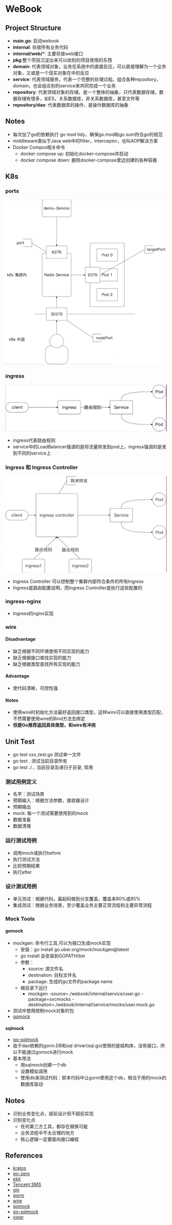 # WeBook

## Project Structure
- **main.go**: 启动webook
- **internal**: 存放所有业务代码
- **internal/web/***: 主要存放web接口
- **pkg**:整个项目沉淀出来可以给别的项目使用的东西
- **domain**: 代表领域对象，业务在系统中的直接反应，可以直接理解为一个业务对象，又或是一个现实对象在中的反应
- **service**: 代表领域服务，代表一个完整的处理过程。组合各种repository，domain，也会组合别的service来共同完成一个业务
- **repository**: 代表领域对象的存储，是一个整体的抽象，只代表数据存储，数据存储有很多，如ES，关系数据库，非关系数据库，甚至文件等
- **repository/dao**: 代表数据库的操作，是操作数据库的抽象

## Notes
- 每次加了go的依赖执行 go mod tidy，确保go.mod和go.sum符合go的规范
- middleware类似于Java web中的filter，interceptor，也叫AOP解决方案
- Docker Compos相关命令
  - docker compose up: 初始化docker-compose并启动
  - docker compose down: 删除docker-compose里边创建的各种容器

## K8s
### ports
![img.png](k8s-ports.png)
### ingress
![img.png](k8s-ingress.png)
- ingress代表路由规则
- service中的LoadBalancer强调的是将流量转发到pod上，ingress强调的是发到不同的service上
### Ingress 和 Ingress Controller
![img.png](k8s-ingress-vs-ingresscontroller.png)
- Ingress Controller 可以控制整个集群内部符合条件的所有Ingress
- Ingress是路由配置说明，而Ingress Controller是执行这些配置的

### ingress-nginx
- Ingress的nginx实现

### wire
#### Disadvantage
- 缺乏根据不同环境使用不同实现的能力
- 缺乏根据接口查找实现的能力
- 缺乏根据类型查找所有实现的能力

#### Advantage
- 使代码清晰，可控性强

#### Notes
- 使用wire时初始化方法最好返回接口类型，这样wire可以直接使用类型匹配，不然需要使用wire的Bind方法去绑定
- **但是Go推荐返回具体类型，和wire有冲突**

## Unit Test
- go test xxx_test.go 测试单一文件
- go test . 测试当前目录所有
- go test ./... 当前目录及递归子目录, 常用
### 测试用例定义
- 名字：测试场景
- 预期输入：根据方法参数，接收器设计
- 预期输出
- mock: 每一个测试需要使用到的mock
- 数据准备
- 数据清理

### 运行测试用例
- 调用mock或执行before
- 执行测试方法
- 比较预期结果
- 执行after

### 设计测试用例
- 单元测试：根据代码，最起码做到分支覆盖，覆盖率80%或85%
- 集成测试：根据业务场景，至少覆盖业务主要正常流程和主要异常流程

### Mock Tools
#### gomock
- mockgen: 命令行工具,可以为接口生成mock实现
  - 安装：go install go.uber.org/mock/mockgen@latest
  - go install 会安装到GOPATH/bin
  - 参数：
    - source: 源文件名
    - destination: 目标文件名
    - package: 生成的go文件的package name
  - 根目录下运行
    - mockgen -source=./webook/internal/service/user.go -package=svcmocks -destination=./webook/internal/service/mocks/user.mock.go
- 测试中使用控制mock对象的包
- [gomock](https://github.com/uber-go/mock)

#### sqlmock
- [go-sqlmock](https://github.com/DATA-DOG/go-sqlmock)
- 由于dao依赖的gorm.DB和sql driver(sql.go)使用的是结构体，没有接口，所以不能通过gomock进行mock
- 基本用法
  - 用sqlmock创建一个db
  - 设置模拟调用
  - 使用db来测试代码：即本代码中让gorm使用这个db，相当于用的mock的数据库驱动

## Notes
- 识别业务变化点，超前设计但不超前实现
- 识别变化点
  - 任何第三方工具，都存在替换可能
  - 业务流程中不太合理的地方
  - 核心逻辑一定要面向接口编程

## References
- [kratos](https://go-kratos.dev/en/docs)
- [go-zero](https://go-zero.dev/docs)
- [ekit](https://github.com/ecodeclub/ekit)
- [Tencent SMS](https://cloud.tencent.com/document/product/382/43199)
- [gin](https://github.com/gin-gonic/gin)
- [gorm](https://github.com/go-gorm/gorm)
- [wire](https://github.com/google/wire)
- [gomock](https://github.com/uber-go/mock)
- [go-sqlmock](https://github.com/DATA-DOG/go-sqlmock)
- [viper](https://github.com/spf13/viper)